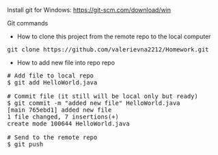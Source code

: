 

Install git for Windows: https://git-scm.com/download/win

Git commands
- How to clone this project from the remote repo to the local computer
<pre>
git clone https://github.com/valerievna2212/Homework.git
</pre>
- How to add new file into repo repo
<pre>
# Add file to local repo
$ git add HelloWorld.java

# Commit file (it still will be local only but ready)
$ git commit -m "added new file" HelloWorld.java
[main 765ebd1] added new file
1 file changed, 7 insertions(+)
create mode 100644 HelloWorld.java

# Send to the remote repo
$ git push
